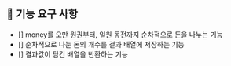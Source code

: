 ## 🚀 기능 요구 사항

+ [] money를 오만 원권부터, 일원 동전까지 순차적으로 돈을 나누는 기능
+ [] 순차적으로 나눈 돈의 개수를 결과 배열에 저장하는 기능
+ [] 결과값이 담긴 배열을 반환하는 기능

